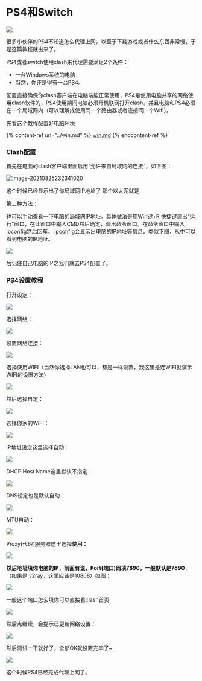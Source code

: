 # PS4和Switch



![](https://1-1306085497.cos.ap-shanghai.myqcloud.com/img/20210825233511.jpg)

很多小伙伴的PS4不知道怎么代理上网，以至于下载游戏或者什么东西非常慢，于是这篇教程就出来了。

PS4或者switch使用clash来代理需要满足2个条件：

* 一台Windows系统的电脑
* 当然，你还是得有一台PS4。

配置直接确保你clash客户端在电脑端能正常使用，PS4是使用电脑共享的网络使用clash软件的，PS4使用期间电脑必须开机联网打开clash。并且电脑和PS4必须在一个局域网内（可以理解成使用同一个路由器或者连接同一个Wifi）。

先看这个教程配置好电脑环境

{% content-ref url="../win.md" %}
[win.md](../win.md)
{% endcontent-ref %}

### Clash配置

首先在电脑的clash客户端里面启用“允许来自局域网的连接”，如下图：

![image-20210825232341020](https://1-1306085497.cos.ap-shanghai.myqcloud.com/img/20210825232341.png)

这个时候已经显示出了你局域网IP地址了 那个以太网就是

第二种方法：

也可以手动查看一下电脑的局域网IP地址。具体做法是用Win键+R 快捷键调出“运行”窗口，在此窗口中输入CMD然后确定，调出命令窗口。在命令窗口中输入ipconfig然后回车。 ipconfig会显示出电脑的IP地址等信息。类似下图，从中可以看到电脑的IP地址。

![](https://1-1306085497.cos.ap-shanghai.myqcloud.com/img/20210825232459.png)

后记住自己电脑的IP之我们就去PS4配置了。

### PS4设置教程

打开设定：

![](https://1-1306085497.cos.ap-shanghai.myqcloud.com/img/20210825232756.jpg)

选择网络：

![](https://1-1306085497.cos.ap-shanghai.myqcloud.com/img/20210825232810.jpg)

设置网络连接：

![](https://1-1306085497.cos.ap-shanghai.myqcloud.com/img/20210825232943.jpg)

选择使用WIFI（当然你选择LAN也可以，都是一样设置，我这里是连WIFI就演示WIFI的设置方法）

![](https://1-1306085497.cos.ap-shanghai.myqcloud.com/img/20210825232950.jpg)

然后选择自定：

![](https://1-1306085497.cos.ap-shanghai.myqcloud.com/img/20210825232955.jpg)

选择你家的WIFI：

![](https://1-1306085497.cos.ap-shanghai.myqcloud.com/img/20210825233001.jpg)

IP地址设定这里选择自动：

![](https://1-1306085497.cos.ap-shanghai.myqcloud.com/img/20210825233008.jpg)

DHCP Host Name这里默认不指定：

![](https://1-1306085497.cos.ap-shanghai.myqcloud.com/img/20210825233015.jpg)

DNS设定也是默认自动：

![](https://1-1306085497.cos.ap-shanghai.myqcloud.com/img/20210825233024.jpg)

MTU自动：

![](https://1-1306085497.cos.ap-shanghai.myqcloud.com/img/20210825233030.jpg)

Proxy(代理)服务器这里选择**使用：**

![](https://1-1306085497.cos.ap-shanghai.myqcloud.com/img/20210825233034.jpg)

**然后地址填你电脑的IP，前面有说，Port(端口)码填7890，一般默认是7890**，（如果是 v2ray，这里应该是10808）如图：

![](https://1-1306085497.cos.ap-shanghai.myqcloud.com/img/20210825233224.jpg)

一般这个端口怎么填你可以直接看clash首页

![](https://1-1306085497.cos.ap-shanghai.myqcloud.com/img/20210825233250.png)

然后点继续，会提示已更新网络设置：

![](https://1-1306085497.cos.ap-shanghai.myqcloud.com/img/20210825233044.jpg)

然后测试一下就好了，全部OK就设置完毕了\~

![](https://1-1306085497.cos.ap-shanghai.myqcloud.com/img/20210825233047.jpg)

这个时候PS4已经完成代理上网了。
